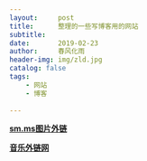 ```yaml
---
layout:     post
title:      整理的一些写博客用的网站
subtitle:  
date:       2019-02-23
author:     春风化雨
header-img: img/zld.jpg
catalog: false
tags:
    - 网站
    - 博客
    
---
```


[**sm.ms图片外链**](https://sm.ms/)

[**音乐外链网**](http://www.ytmp3.cn/)

